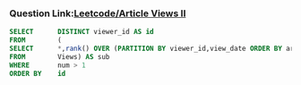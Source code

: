 ###   Question Link:[Leetcode/Article Views II](https://leetcode.com/problems/article-views-ii/)


```sql
SELECT      DISTINCT viewer_id AS id
FROM        (
SELECT      *,rank() OVER (PARTITION BY viewer_id,view_date ORDER BY article_id) AS num
FROM        Views) AS sub
WHERE       num > 1
ORDER BY    id
```
